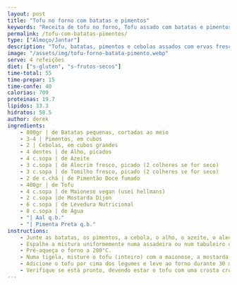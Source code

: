 ```yaml
---
layout: post
title: "Tofu no forno com batatas e pimentos"
keywords: "Receita de tofu no forno, Tofu assado com batatas e pimentos, Prato vegano saudável, Como fazer tofu com legumes, Tofu crocante no forno"
permalink: /tofu-com-batatas-pimentos/
type: ["Almoço/Jantar"]
description: "Tofu, batatas, pimentos e cebolas assados com ervas frescas, cobertos por um molho cremoso"
image: "/assets/img/tofu-forno-batata-pimento.webp"
serve: 4 refeições
diet: ["s-gluten", "s-frutos-secos"]
time-total: 55
time-prepar: 15
time-confe: 40
calorias: 709
proteinas: 19.7
lipidos: 33.3
hidratos: 58.5
author: derek
ingredients:
    - 800gr | de Batatas pequenas, cortadas ao meio
    - 3-4 | Pimentos, em cubos
    - 2 | Cebolas, em cubos grandes
    - 4 dentes | de Alho, picados
    - 4 c.sopa | de Azeite
    - 3 c.sopa | de Alecrim fresco, picado (2 colheres se for seco)
    - 3 c.sopa | de Tomilho fresco, picado (2 colheres se for seco)
    - 2 de c.chá | de Pimentão Doce fumado
    - 400gr | de Tofu
    - 4 c.sopa | de Maionese vegan (usei hellmans)
    - 2 c.sopa |de Mostarda Dijon
    - 6 c.sopa | de Levedura Nutricional
    - 8 c.sopa | de Água
    - "| Aal q.b."
    - "| Pimenta Preta q.b."
instructions:
    - Junte as batatas, os pimentos, a cebola, o alho, o azeite, o alecrim, o tomilho e o pimentão doce fumado numa tigela grande e misture bem.
    - Espalhe a mistura uniformemente numa assadeira ou num tabuleiro de forno. 
    - Pré-aqueça o forno a 200°C.
    - Numa tigela, misture o tofu (inteiro) com a maionese, a mostarda, a levedura nutricional, sal, pimenta e a água até obter uma mistura homogénea.
    - Adicione o tofu por cima dos legumes e leve ao forno durante 30 minutos, a 200°C. 
    - Verifique se está pronto, devendo estar o tofu com uma crosta crocante. Assim que estiver pronto, retirar o tabuleiro do forno. Pode-se servir o tofu inteiro, em fatias ou desfeito, conforme preferir. Se desejar, asse por mais 10-15 minutos antes de servir.
---
```

